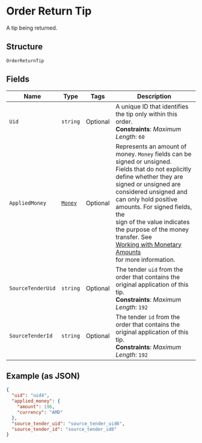 
# Order Return Tip

A tip being returned.

## Structure

`OrderReturnTip`

## Fields

| Name | Type | Tags | Description |
|  --- | --- | --- | --- |
| `Uid` | `string` | Optional | A unique ID that identifies the tip only within this order.<br>**Constraints**: *Maximum Length*: `60` |
| `AppliedMoney` | [`Money`](../../doc/models/money.md) | Optional | Represents an amount of money. `Money` fields can be signed or unsigned.<br>Fields that do not explicitly define whether they are signed or unsigned are<br>considered unsigned and can only hold positive amounts. For signed fields, the<br>sign of the value indicates the purpose of the money transfer. See<br>[Working with Monetary Amounts](https://developer.squareup.com/docs/build-basics/working-with-monetary-amounts)<br>for more information. |
| `SourceTenderUid` | `string` | Optional | The tender `uid` from the order that contains the original application of this tip.<br>**Constraints**: *Maximum Length*: `192` |
| `SourceTenderId` | `string` | Optional | The tender `id` from the order that contains the original application of this tip.<br>**Constraints**: *Maximum Length*: `192` |

## Example (as JSON)

```json
{
  "uid": "uid4",
  "applied_money": {
    "amount": 196,
    "currency": "AMD"
  },
  "source_tender_uid": "source_tender_uid6",
  "source_tender_id": "source_tender_id0"
}
```

